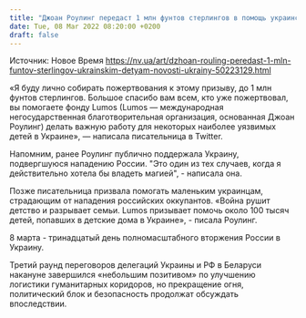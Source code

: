 ```yaml
---
title: "Джоан Роулинг передаст 1 млн фунтов стерлингов в помощь украинским детям"
date: Tue, 08 Mar 2022 08:20:00 +0200
draft: false
---
```

Источник: Новое Время https://nv.ua/art/dzhoan-rouling-peredast-1-mln-funtov-sterlingov-ukrainskim-detyam-novosti-ukrainy-50223129.html


«Я буду лично собирать пожертвования к этому призыву, до 1 млн фунтов стерлингов. Большое спасибо вам всем, кто уже пожертвовал, вы помогаете фонду Lumos (Lumos — международная негосударственная благотворительная организация, основанная Джоан Роулинг) делать важную работу для некоторых наиболее уязвимых детей в Украине», — написала писательница в Twitter.

Напомним, ранее Роулинг публично поддержала Украину, подвергшуюся нападению России. "Это один из тех случаев, когда я действительно хотела бы владеть магией", - написала она.

Позже писательница призвала помогать маленьким украинцам, страдающим от нападения российских оккупантов. «Война рушит детство и разрывает семьи. Lumos призывает помочь около 100 тысяч детей, попавших в детские дома в Украине», - писала Роулинг.

8 марта - тринадцатый день полномасштабного вторжения России в Украину.

Третий раунд переговоров делегаций Украины и РФ в Беларуси накануне завершился «небольшим позитивом» по улучшению логистики гуманитарных коридоров, но прекращение огня, политический блок и безопасность продолжат обсуждать впоследствии.
